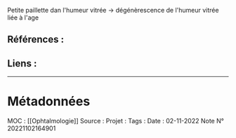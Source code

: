 Petite paillette dan l'humeur vitrée -> dégénèrescence de l'humeur vitrée liée à l'age

## Références :
>
 

## Liens :




***
# Métadonnées
MOC : [[Ophtalmologie]]
Source :
Projet :
Tags : 
Date : 02-11-2022
Note N° 20221102164901